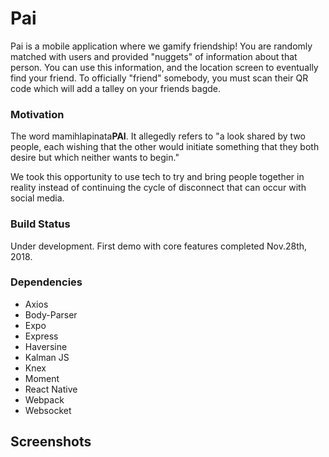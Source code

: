 Pai
=====================

Pai is a mobile application where we gamify friendship! You are randomly matched with users and provided "nuggets" of information about that person. You can use this information, and the location screen to eventually find your friend. To officially "friend" somebody, you must scan their QR code which will add a talley on your friends bagde. 

### Motivation

The word mamihlapinata<strong>PAI</strong>. It allegedly refers to "a look shared by two people, each wishing that the other would initiate something that they both desire but which neither wants to begin."

We took this opportunity to use tech to try and bring people together in reality instead of continuing the cycle of disconnect that can occur with social media.

### Build Status 

Under development. First demo with core features completed Nov.28th, 2018.  

### Dependencies

* Axios 
* Body-Parser
* Expo
* Express 
* Haversine
* Kalman JS
* Knex
* Moment
* React Native
* Webpack
* Websocket

## Screenshots

